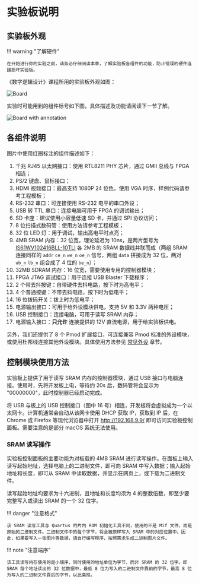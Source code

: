 # 实验板说明

## 实验板外观

!!! warning "了解硬件"

    在开始进行你的实验之前，请务必仔细阅读本章，了解实验板各组件的功能，防止错误的硬件连接损坏实验板。

《数字逻辑设计》课程所用的实验板外观如图：

![Board](../img/board.png)

实验时可能用到的组件标号如下图，具体描述及功能请阅读下一节了解。

![Board with annotation](../img/board_anno.png)

## 各组件说明

图片中使用红圈标注的组件描述如下：

1. 千兆 RJ45 以太网接口：使用 RTL8211 PHY 芯片，通过 GMII 总线与 FPGA 相连；
2. PS/2 键盘、鼠标接口；
3. HDMI 视频接口：最高支持 1080P 24 位色，使用 VGA 时序，样例代码请参考工程模板；
4. RS-232 串口：可连接使用 RS-232 电平的串口外设；
5. USB 转 TTL 串口：连接电脑可用于 FPGA 的调试输出；
6. SD 卡座：建议使用小容量低速 SD 卡，并通过 SPI 协议访问；
7. 8 位扫描式数码管：使用方法请参考工程模板；
8. 32 位 LED 灯：用于调试，输出高电平时点亮；
9. 4MB SRAM 内存：32 位宽，理论延迟为 10ns，是两片型号为 [IS61WV102416BLL-10TLI](https://www.issi.com/WW/pdf/61WV102416ALL.pdf) 各 2MB 的 SRAM 数据线并联而成（两组 SRAM 连接同样的 `addr` `ce_n` `we_n` `oe_n` 信号，两组 `data` 拼接成为 32 位，两对 `ub_n` `lb_n` 组合成了 4 位的 `be_n`）；
10. 32MB SDRAM 内存：16 位宽，需要使用专用的控制器模块；
11. FPGA JTAG 调试接口：用于连接 USB Blaster 下载程序；
12. 2 个带去抖按键：自带硬件去抖电路，按下时为高电平；
13. 4 个普通按键：不带去抖电路，按下时为低电平；
14. 16 位拨码开关：拨上时为低电平；
15. 电源输出接口：可用于给外设模块供电，支持 5V 和 3.3V 两种电压；
16. USB 控制接口：连接电脑，可用于读写 SRAM 内存；
17. 电源输入接口：**只允许** 连接提供的 12V 直流电源，用于给实验板供电。

另外，我们还提供了 8 个 Pmod 扩展接口，可连接兼容 Pmod 标准的外设模块，或使用杜邦线连接其他外设模块。具体使用方法参见 [常见外设](peripheral.md) 章节。


## 控制模块使用方法

实验板上提供了用于读写 SRAM 内存的控制器模块，通过 USB 接口与电脑连接。使用时，先将开发板上电，等待约 20s 后，数码管将会显示为 "00000000"，此时控制器已经启动完成。

将 USB 与板上的 USB 控制接口（图中 16 号）相连，开发板将会虚拟成为一个以太网卡。计算机通常会自动从该网卡使用 DHCP 获取 IP，获取到 IP 后，在 Chrome 或 Firefox 等现代浏览器中打开 http://192.168.9.9/ 即可访问实验板控制面板。需要注意的是部分 macOS 系统无法使用。

### SRAM 读写操作

实验板控制面板的主要功能为对板载的 4MB SRAM 进行读写操作。在面板上输入读写起始地址，选择电脑上的二进制文件，即可向 SRAM 中写入数据；输入起始地址和长度，即可从 SRAM 中读取数据，并显示在网页上，或下载为二进制文件。

读写起始地址均要求为十六进制，且地址和长度均须为 4 的整数倍数，即至少要完整写入或读出 SRAM 的一个 32 位字。

!!! danger "注意格式"

    该 SRAM 读写工具与 Quartus 的片内 ROM 初始化工具不同，使用的不是 Mif 文件，而是原始的二进制文件。二进制文件中的每个字节，将会被原样写入 SRAM 中的对应位置中。因此，如果要写入一张图片等数据，请自行编写程序，按照需求生成二进制图片文件。

!!! note "注意端序"

    该工具读写内存使用的是小端序，同时使用的地址单位为字节，而非 SRAM 的 32 位字。即 SRAM 每个地址读出的 32 位数据中，最低 8 位为写入的二进制文件靠前的字节，最高 8 位为写入的二进制文件靠后的字节，以此类推。
